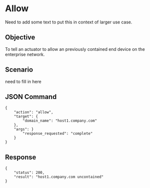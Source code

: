 # Allow

Need to add some text to put this in context of larger use case. 

## Objective
To tell an actuator to allow an previously contained
end device on the enterprise network.

## Scenario
need to fill in here

## JSON Command

```
{
    "action": "allow",
    "target": {
        "domain_name": "host1.company.com"
    },
    "args": }
        "response_requested": "complete"
    }
}
```

## Response

```
{  
    "status": 200,
    "result": "host1.company.com uncontained"
}
```
